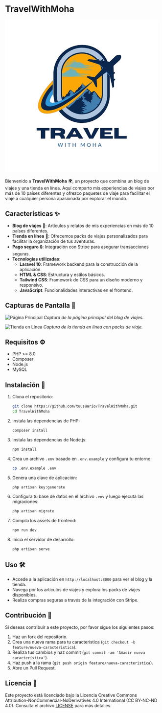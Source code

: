# TravelWithMoha

![TravelWithMoha Logo](public/pngLogo.png) 

Bienvenido a **TravelWithMoha** 🌍, un proyecto que combina un blog de viajes y una tienda en línea. Aquí comparto mis experiencias de viajes por más de 10 países diferentes y ofrezco paquetes de viaje para facilitar el viaje a cualquier persona apasionada por explorar el mundo.

## Características ✨

- **Blog de viajes** 📝: Artículos y relatos de mis experiencias en más de 10 países diferentes.
- **Tienda en línea** 🛒: Ofrecemos packs de viajes personalizados para facilitar la organización de tus aventuras.
- **Pago seguro** 🔒: Integración con Stripe para asegurar transacciones seguras.
- **Tecnologías utilizadas**:
  - **Laravel 10**: Framework backend para la construcción de la aplicación.
  - **HTML & CSS**: Estructura y estilos básicos.
  - **Tailwind CSS**: Framework de CSS para un diseño moderno y responsivo.
  - **JavaScript**: Funcionalidades interactivas en el frontend.

## Capturas de Pantalla 📸

![Página Principal](https://via.placeholder.com/800x400) <!-- Reemplaza con una captura de tu página principal -->
*Captura de la página principal del blog de viajes.*

![Tienda en Línea](https://via.placeholder.com/800x400) <!-- Reemplaza con una captura de tu tienda -->
*Captura de la tienda en línea con packs de viaje.*

## Requisitos ⚙️

- PHP >= 8.0
- Composer
- Node.js
- MySQL

## Instalación 🚀

1. Clona el repositorio:

    ```bash
    git clone https://github.com/tuusuario/TravelWithMoha.git
    cd TravelWithMoha
    ```

2. Instala las dependencias de PHP:

    ```bash
    composer install
    ```

3. Instala las dependencias de Node.js:

    ```bash
    npm install
    ```

4. Crea un archivo `.env` basado en `.env.example` y configura tu entorno:

    ```bash
    cp .env.example .env
    ```

5. Genera una clave de aplicación:

    ```bash
    php artisan key:generate
    ```

6. Configura tu base de datos en el archivo `.env` y luego ejecuta las migraciones:

    ```bash
    php artisan migrate
    ```

7. Compila los assets de frontend:

    ```bash
    npm run dev
    ```

8. Inicia el servidor de desarrollo:

    ```bash
    php artisan serve
    ```

## Uso 🛠️

- Accede a la aplicación en `http://localhost:8000` para ver el blog y la tienda.
- Navega por los artículos de viajes y explora los packs de viajes disponibles.
- Realiza compras seguras a través de la integración con Stripe.

## Contribución 🤝

Si deseas contribuir a este proyecto, por favor sigue los siguientes pasos:

1. Haz un fork del repositorio.
2. Crea una nueva rama para tu característica (`git checkout -b feature/nueva-caracteristica`).
3. Realiza tus cambios y haz commit (`git commit -am 'Añadir nueva característica'`).
4. Haz push a la rama (`git push origin feature/nueva-caracteristica`).
5. Abre un Pull Request.

## Licencia 📄

Este proyecto está licenciado bajo la Licencia Creative Commons Attribution-NonCommercial-NoDerivatives 4.0 International (CC BY-NC-ND 4.0). Consulta el archivo [LICENSE](LICENSE) para más detalles.
